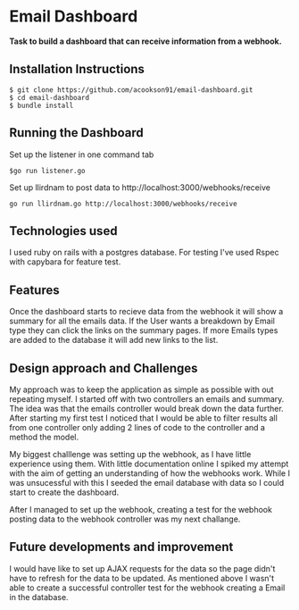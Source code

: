# Email Dashboard

**Task to build a dashboard that can receive information from a webhook.**

## Installation Instructions

``` 
$ git clone https://github.com/acookson91/email-dashboard.git
$ cd email-dashboard
$ bundle install
```

## Running the Dashboard

Set up the listener in one command tab

```
$go run listener.go
```

Set up llirdnam to post data to http://localhost:3000/webhooks/receive

```
go run llirdnam.go http://localhost:3000/webhooks/receive
```

## Technologies used

I used ruby on rails with a postgres database. For testing I've used Rspec with capybara for feature test. 

## Features

Once the dashboard starts to recieve data from the webhook it will show a summary for all the emails data. If the User wants a breakdown by Email type they can click the links on the summary pages. If more Emails types are added to the database it will add new links to the list. 

## Design approach and Challenges

My approach was to keep the application as simple as possible with out repeating myself. I started off with two controllers an emails and summary. The idea was that the emails controller would break down the data further. After starting my first test I noticed that I would be able to filter results all from one controller only adding 2 lines of code to the controller and a method the model.

My biggest challlenge was setting up the webhook, as I have little experience using them. With little documentation online I spiked my attempt with the aim of getting an understanding of how the webhooks work. While I was unsucessful with this I seeded the email database with data so I could start to create the dashboard. 

After I managed to set up the webhook, creating a test for the webhook posting data to the webhook controller was my next challange.

## Future developments and improvement

I would have like to set up AJAX requests for the data so the page didn't have to refresh for the data to be updated. As mentioned above I wasn't able to create a successful controller test for the webhook creating a Email in the database.






